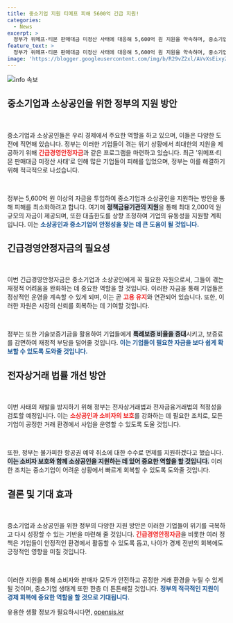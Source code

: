 ```yaml
---
title: 중소기업 지원 티메프 피해 5600억 긴급 지원!
categories:
  - News
excerpt: >
  정부가 위메프·티몬 판매대금 미정산 사태에 대응해 5,600억 원 지원을 약속하며, 중소기업과 소상공인의 피해 최소화에 나섭니다. 긴급경영안정자금 2천억 원 투입과 제도개선 방안도 검토 중!
feature_text: >
  정부가 위메프·티몬 판매대금 미정산 사태에 대응해 5,600억 원 지원을 약속하며, 중소기업과 소상공인의 피해 최소화에 나섭니다. 긴급경영안정자금 2천억 원 투입과 제도개선 방안도 검토 중!
image: 'https://blogger.googleusercontent.com/img/b/R29vZ2xl/AVvXsEixyZcFfHzMRdzZMjFBmAUKJYCLCGyLL1o632UiGVXcaFdKo_bkvkuCioo0uUKlGfBVcT3P84aROyZIXSBEx3Aw5nCQ3pTgDom1WDC4m8eifvWiAmWEEVb4x6G_l8C0QH225ldMjyaFvpxGEBGNO37VmDTDMHGhJPq73UglMfDca1-0aw/s1600/blogspot.png'
---
```


<p><img src="https://blogger.googleusercontent.com/img/b/R29vZ2xl/AVvXsEixyZcFfHzMRdzZMjFBmAUKJYCLCGyLL1o632UiGVXcaFdKo_bkvkuCioo0uUKlGfBVcT3P84aROyZIXSBEx3Aw5nCQ3pTgDom1WDC4m8eifvWiAmWEEVb4x6G_l8C0QH225ldMjyaFvpxGEBGNO37VmDTDMHGhJPq73UglMfDca1-0aw/s1600/blogspot.png" alt="info 속보" /></p>

<h2 data-ke-size="size26">중소기업과 소상공인을 위한 정부의 지원 방안</h2>

<p data-ke-size="size16">&nbsp;</p>

<p>중소기업과 소상공인들은 우리 경제에서 주요한 역할을 하고 있으며, 이들은 다양한 도전에 직면해 있습니다. 정부는 이러한 기업들이 겪는 위기 상황에서 최대한의 지원을 제공하기 위해 <b><span style="color: #ee2323;">긴급경영안정자금</span></b>과 같은 프로그램을 마련하고 있습니다. 최근 '위메프·티몬 판매대금 미정산 사태'로 인해 많은 기업들이 피해를 입었으며, 정부는 이를 해결하기 위해 적극적으로 나섰습니다. </p>

<p data-ke-size="size16">&nbsp;</p>

<p>정부는 5,600억 원 이상의 자금을 투입하여 중소기업과 소상공인을 지원하는 방안을 통해 피해를 최소화하려고 합니다. 여기에 <b><span style="background-color: #21538527;">정책금융기관의 지원</span></b>을 통해 최대 2,000억 원 규모의 자금이 제공되며, 또한 대출한도를 상향 조정하여 기업의 유동성을 지원할 계획입니다. 이는 <b><span style="color: #1a5490;">소상공인과 중소기업이 안정성을 찾는 데 큰 도움이 될 것입니다.</span></b></p>

<h2 data-ke-size="size26">긴급경영안정자금의 필요성</h2>

<p data-ke-size="size16">&nbsp;</p>

<p>이번 긴급경영안정자금은 중소기업과 소상공인에게 꼭 필요한 자원으로서, 그들이 겪는 재정적 어려움을 완화하는 데 중요한 역할을 할 것입니다. 이러한 자금을 통해 기업들은 정상적인 운영을 계속할 수 있게 되며, 이는 곧 <b><span style="color: #ee2323;">고용 유지</span></b>와 연관되어 있습니다. 또한, 이러한 자원은 시장의 신뢰를 회복하는 데 기여할 것입니다.</p>

<p data-ke-size="size16">&nbsp;</p>

<p>정부는 또한 기술보증기금을 활용하여 기업들에게 <b><span style="background-color: #21538527;">특례보증 비율을 증대</span></b>시키고, 보증료를 감면하여 재정적 부담을 덜어줄 것입니다. <b><span style="color: #1a5490;">이는 기업들이 필요한 자금을 보다 쉽게 확보할 수 있도록 도와줄 것입니다.</span></b></p>

<h2 data-ke-size="size26">전자상거래 법률 개선 방안</h2>

<p data-ke-size="size16">&nbsp;</p>

<p>이번 사태의 재발을 방지하기 위해 정부는 전자상거래법과 전자금융거래법의 적정성을 검토할 예정입니다. 이는 <b><span style="color: #ee2323;">소상공인과 소비자의 보호</span></b>를 강화하는 데 필요한 조치로, 모든 기업이 공정한 거래 환경에서 사업을 운영할 수 있도록 도울 것입니다. </p>

<p data-ke-size="size16">&nbsp;</p>

<p>또한, 정부는 불가피한 항공권 예약 취소에 대한 수수료 면제를 지원하겠다고 했습니다. <b><span style="background-color: #21538527;">이는 소비자 보호와 함께 소상공인을 지원하는 데 있어 중요한 역할을 할 것입니다.</span></b> 이러한 조치는 중소기업이 어려운 상황에서 빠르게 회복할 수 있도록 도와줄 것입니다.</p>

<h2 data-ke-size="size26">결론 및 기대 효과</h2>

<p data-ke-size="size16">&nbsp;</p>

<p>중소기업과 소상공인을 위한 정부의 다양한 지원 방안은 이러한 기업들이 위기를 극복하고 다시 성장할 수 있는 기반을 마련해 줄 것입니다. <b><span style="color: #ee2323;">긴급경영안정자금</span></b>을 비롯한 여러 정책은 기업들이 안정적인 환경에서 활동할 수 있도록 돕고, 나아가 경제 전반의 회복에도 긍정적인 영향을 미칠 것입니다.</p>

<p data-ke-size="size16">&nbsp;</p>

<p>이러한 지원을 통해 소비자와 판매자 모두가 안전하고 공정한 거래 환경을 누릴 수 있게 될 것이며, 중소기업 생태계 또한 한층 더 튼튼해질 것입니다. <b><span style="color: #1a5490;">정부의 적극적인 지원이 경제 회복에 중요한 역할을 할 것으로 기대됩니다.</span></b></p>
유용한 생활 정보가 필요하시다면, <a href="https://opensis.kr" rel="dofollow">opensis.kr</a>


